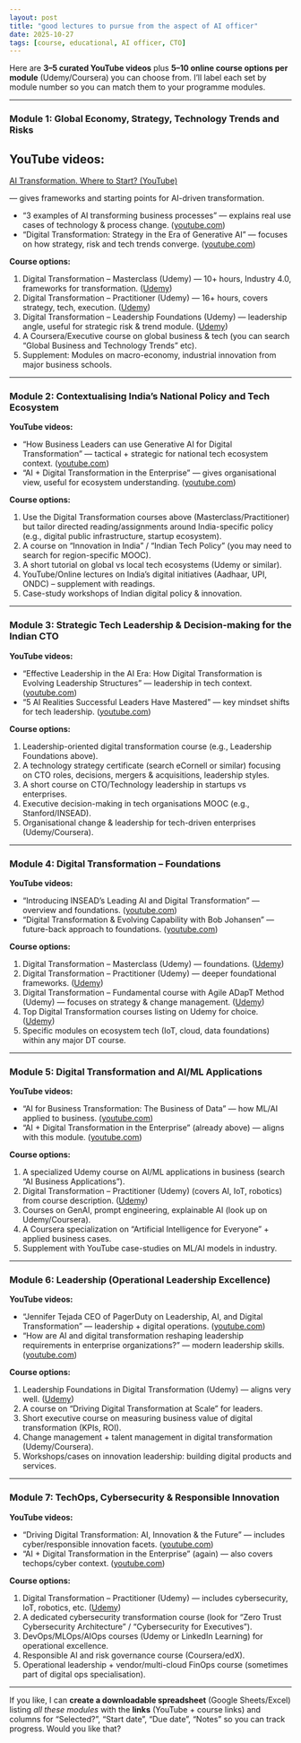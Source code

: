 ```yaml
---
layout: post
title: "good lectures to pursue from the aspect of AI officer"
date: 2025-10-27
tags: [course, educational, AI officer, CTO]
--- 
```


Here are **3–5 curated YouTube videos** plus **5–10 online course options per module** (Udemy/Coursera) you can choose from. I’ll label each set by module number so you can match them to your programme modules.

---

### Module 1: Global Economy, Strategy, Technology Trends and Risks

## **YouTube videos:**

[AI Transformation. Where to Start? (YouTube)](https://www.youtube.com/watch?v=MerXmBs_bQg&utm_source=chatgpt.com)

— gives frameworks and starting points for AI-driven transformation.

* “3 examples of AI transforming business processes” — explains real use cases of technology & process change. ([youtube.com][1])
* “Digital Transformation: Strategy in the Era of Generative AI” — focuses on how strategy, risk and tech trends converge. ([youtube.com][2])

**Course options:**

1. Digital Transformation – Masterclass (Udemy) — 10+ hours, Industry 4.0, frameworks for transformation. ([Udemy][3])
2. Digital Transformation – Practitioner (Udemy) — 16+ hours, covers strategy, tech, execution. ([Udemy][4])
3. Digital Transformation – Leadership Foundations (Udemy) — leadership angle, useful for strategic risk & trend module. ([Udemy][5])
4. A Coursera/Executive course on global business & tech (you can search “Global Business and Technology Trends” etc).
5. Supplement: Modules on macro-economy, industrial innovation from major business schools.

---

### Module 2: Contextualising India’s National Policy and Tech Ecosystem

**YouTube videos:**

* “How Business Leaders can use Generative AI for Digital Transformation” — tactical + strategic for national tech ecosystem context. ([youtube.com][6])
* “AI + Digital Transformation in the Enterprise” — gives organisational view, useful for ecosystem understanding. ([youtube.com][7])

**Course options:**

1. Use the Digital Transformation courses above (Masterclass/Practitioner) but tailor directed reading/assignments around India-specific policy (e.g., digital public infrastructure, startup ecosystem).
2. A course on “Innovation in India” / “Indian Tech Policy” (you may need to search for region-specific MOOC).
3. A short tutorial on global vs local tech ecosystems (Udemy or similar).
4. YouTube/Online lectures on India’s digital initiatives (Aadhaar, UPI, ONDC) – supplement with readings.
5. Case-study workshops of Indian digital policy & innovation.

---

### Module 3: Strategic Tech Leadership & Decision-making for the Indian CTO

**YouTube videos:**

* “Effective Leadership in the AI Era: How Digital Transformation is Evolving Leadership Structures” — leadership in tech context. ([youtube.com][8])
* “5 AI Realities Successful Leaders Have Mastered” — key mindset shifts for tech leadership. ([youtube.com][9])

**Course options:**

1. Leadership-oriented digital transformation course (e.g., Leadership Foundations above).
2. A technology strategy certificate (search eCornell or similar) focusing on CTO roles, decisions, mergers & acquisitions, leadership styles.
3. A short course on CTO/Technology leadership in startups vs enterprises.
4. Executive decision-making in tech organisations MOOC (e.g., Stanford/INSEAD).
5. Organisational change & leadership for tech-driven enterprises (Udemy/Coursera).

---

### Module 4: Digital Transformation – Foundations

**YouTube videos:**

* “Introducing INSEAD’s Leading AI and Digital Transformation” — overview and foundations. ([youtube.com][10])
* “Digital Transformation & Evolving Capability with Bob Johansen” — future-back approach to foundations. ([youtube.com][11])

**Course options:**

1. Digital Transformation – Masterclass (Udemy) — foundations. ([Udemy][3])
2. Digital Transformation – Practitioner (Udemy) — deeper foundational frameworks. ([Udemy][4])
3. Digital Transformation – Fundamental course with Agile ADapT Method (Udemy) — focuses on strategy & change management. ([Udemy][12])
4. Top Digital Transformation courses listing on Udemy for choice. ([Udemy][13])
5. Specific modules on ecosystem tech (IoT, cloud, data foundations) within any major DT course.

---

### Module 5: Digital Transformation and AI/ML Applications

**YouTube videos:**

* “AI for Business Transformation: The Business of Data” — how ML/AI applied to business. ([youtube.com][14])
* “AI + Digital Transformation in the Enterprise” (already above) — aligns with this module. ([youtube.com][7])

**Course options:**

1. A specialized Udemy course on AI/ML applications in business (search “AI Business Applications”).
2. Digital Transformation – Practitioner (Udemy) (covers AI, IoT, robotics) from course description. ([Udemy][4])
3. Courses on GenAI, prompt engineering, explainable AI (look up on Udemy/Coursera).
4. A Coursera specialization on “Artificial Intelligence for Everyone” + applied business cases.
5. Supplement with YouTube case-studies on ML/AI models in industry.

---

### Module 6: Leadership (Operational Leadership Excellence)

**YouTube videos:**

* “Jennifer Tejada CEO of PagerDuty on Leadership, AI, and Digital Transformation” — leadership + digital operations. ([youtube.com][15])
* “How are AI and digital transformation reshaping leadership requirements in enterprise organizations?” — modern leadership skills. ([youtube.com][16])

**Course options:**

1. Leadership Foundations in Digital Transformation (Udemy) — aligns very well. ([Udemy][5])
2. A course on “Driving Digital Transformation at Scale” for leaders.
3. Short executive course on measuring business value of digital transformation (KPIs, ROI).
4. Change management + talent management in digital transformation (Udemy/Coursera).
5. Workshops/cases on innovation leadership: building digital products and services.

---

### Module 7: TechOps, Cybersecurity & Responsible Innovation

**YouTube videos:**

* “Driving Digital Transformation: AI, Innovation & the Future” — includes cyber/responsible innovation facets. ([youtube.com][17])
* “AI + Digital Transformation in the Enterprise” (again) — also covers techops/cyber context. ([youtube.com][7])

**Course options:**

1. Digital Transformation – Practitioner (Udemy) — includes cybersecurity, IoT, robotics, etc. ([Udemy][4])
2. A dedicated cybersecurity transformation course (look for “Zero Trust Cybersecurity Architecture” / “Cybersecurity for Executives”).
3. DevOps/MLOps/AIOps courses (Udemy or LinkedIn Learning) for operational excellence.
4. Responsible AI and risk governance course (Coursera/edX).
5. Operational leadership + vendor/multi-cloud FinOps course (sometimes part of digital ops specialisation).

---

If you like, I can **create a downloadable spreadsheet** (Google Sheets/Excel) listing *all these modules* with the **links** (YouTube + course links) and columns for “Selected?”, “Start date”, “Due date”, “Notes” so you can track progress. Would you like that?

[1]: https://www.youtube.com/watch?pp=0gcJCfwAo7VqN5tD&v=T0ddxWoQ4No&utm_source=chatgpt.com "3 examples of AI transforming business processes - YouTube"
[2]: https://www.youtube.com/watch?v=all8mYI3CJ8&utm_source=chatgpt.com "Digital Transformation Strategy in the Era of Generative AI - YouTube"
[3]: https://www.udemy.com/course/digital-transformation-masterclass/?srsltid=AfmBOoqqB_SQDju89cqk-TJQkl3A_byO3UoZHwGR9hZYvf0mAbpcEnVR&utm_source=chatgpt.com "Digital Transformation - Masterclass"
[4]: https://www.udemy.com/course/digital-transformation-practitioner/?srsltid=AfmBOoqo-fywWKFg7ETwku-pyTDytIN-8OTADCjE1lQwebdX3fac-A0u&utm_source=chatgpt.com "Digital Transformation - Practitioner"
[5]: https://www.udemy.com/course/digital-transformation-leadership-foundations/?srsltid=AfmBOop4gl7ERWOYSdWIH75TYvlKTEvs2IMsIugLn0ovOcAPpbqBYyS9&utm_source=chatgpt.com "Digital Transformation - Leadership Foundations"
[6]: https://www.youtube.com/watch?v=yHA0V8xEv3Y&utm_source=chatgpt.com "How Business Leaders can use Generative AI for Digital ... - YouTube"
[7]: https://www.youtube.com/watch?v=OmDgCNVeTqc&utm_source=chatgpt.com "AI + Digital Transformation in the Enterprise - YouTube"
[8]: https://www.youtube.com/watch?v=CEbicrhp_Xw&utm_source=chatgpt.com "Effective Leadership in the AI Era - YouTube"
[9]: https://www.youtube.com/watch?v=agSdsapfAkE&utm_source=chatgpt.com "5 AI Realities Successful Leaders Have Mastered - YouTube"
[10]: https://www.youtube.com/watch?v=coxbxF80eT8&utm_source=chatgpt.com "Introducing INSEAD's Leading AI and Digital Transformation ..."
[11]: https://www.youtube.com/watch?v=4_0caWVfe0s&utm_source=chatgpt.com "Digital Transformation & Evolving Capability with Bob Johansen"
[12]: https://www.udemy.com/course/agile-adapt-digital-transformation-fundamentals/?srsltid=AfmBOooKQo7WJKjHStuqcRSV6tLyILTdXpSk74L11odVI657QGb04fMl&utm_source=chatgpt.com "The Ultimate Digital Transformation Fundamentals Course"
[13]: https://www.udemy.com/topic/digital-transformation-s/?srsltid=AfmBOopoT-dRnkC3bbv7ePIyyRFwdL0FU4NnPJlxfFua3lLWEyopEMWC&utm_source=chatgpt.com "Top Digital Transformation Courses Online"
[14]: https://www.youtube.com/watch?v=SFyyPAq2HCo&utm_source=chatgpt.com "AI for Business Transformation: The Business of Data - YouTube"
[15]: https://www.youtube.com/watch?v=-GDII9SfyF8&utm_source=chatgpt.com "Jennifer Tejada CEO of PagerDuty on Leadership, AI, and Digital ..."
[16]: https://www.youtube.com/watch?v=SlqEae3ZUyo&utm_source=chatgpt.com "How are AI and digital transformation reshaping leadership ..."
[17]: https://www.youtube.com/watch?v=gkNqEDXbeqA&utm_source=chatgpt.com "Driving Digital Transformation: AI, Innovation & the Future - YouTube"
